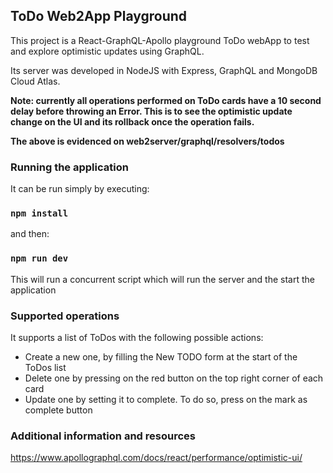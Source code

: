 ## ToDo Web2App Playground

This project is a React-GraphQL-Apollo playground ToDo webApp to test and explore optimistic
updates using GraphQL.

Its server was developed in NodeJS with Express, GraphQL and MongoDB Cloud Atlas.

**Note: currently all operations performed on ToDo cards have a 10 second delay before
throwing an Error. This is to see the optimistic update change on the UI and its rollback
once the operation fails.**

**The above is evidenced on web2server/graphql/resolvers/todos**

### Running the application

It can be run simply by executing:

### `npm install`

and then:

### `npm run dev`

This will run a concurrent script which will run the server and the start the application

### Supported operations

It supports a list of ToDos with the following possible actions:
- Create a new one, by filling the New TODO form at the start of the ToDos list
- Delete one by pressing on the red button on the top right corner of each card
- Update one by setting it to complete. To do so, press on the mark as complete button

### Additional information and resources

https://www.apollographql.com/docs/react/performance/optimistic-ui/